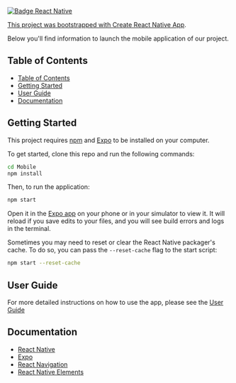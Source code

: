 <p>
    <a href="https://reactnative.dev/">
    <img src="https://img.shields.io/badge/React%20Native-6.4.0-brightgreen" alt="Badge React Native" />
</p>

This project was bootstrapped with [Create React Native App](https://github.com/react-community/create-react-native-app).

Below you'll find information to launch the mobile application of our project.

## Table of Contents

- [Table of Contents](#table-of-contents)
- [Getting Started](#getting-started)
- [User Guide](#user-guide)
- [Documentation](#documentation)

## Getting Started

This project requires [npm](https://www.npmjs.com/) and [Expo](https://expo.io/) to be installed on your computer.

To get started, clone this repo and run the following commands:

```bash
cd Mobile
npm install
```

Then, to run the application:

```bash
npm start
```

Open it in the [Expo app](https://expo.io) on your phone or in your simulator to view it. It will reload if you save edits to your files, and you will see build errors and logs in the terminal.

Sometimes you may need to reset or clear the React Native packager's cache. To do so, you can pass the `--reset-cache` flag to the start script:

```bash
npm start --reset-cache
```

## User Guide

For more detailed instructions on how to use the app, please see the [User Guide](doc/user_guide.md)


## Documentation

- [React Native](https://facebook.github.io/react-native/docs/getting-started)
- [Expo](https://docs.expo.io/versions/latest/)
- [React Navigation](https://reactnavigation.org/docs/en/getting-started.html)
- [React Native Elements](https://react-native-training.github.io/react-native-elements/docs/getting_started.html)

[//]: # (End of README.md)

[//]: # (Path: Mobile/README.md)
